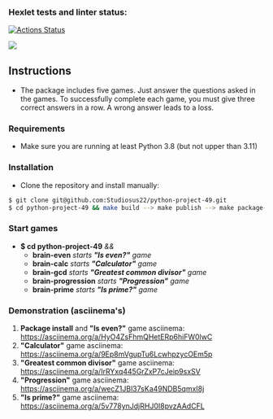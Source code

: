### Hexlet tests and linter status:
[![Actions Status](https://github.com/Studiosus22/python-project-49/workflows/hexlet-check/badge.svg)](https://github.com/Studiosus22/python-project-49/actions)

<a href="https://codeclimate.com/github/Studiosus22/python-project-49/maintainability"><img src="https://api.codeclimate.com/v1/badges/67f6c2c309719fb9cb9b/maintainability" /></a>


## Instructions
* The package includes five games. Just answer the questions asked in the games. To successfully complete each game, you must give three correct answers in a row. A wrong answer leads to a loss.


### Requirements
* Make sure you are running at least Python 3.8 (but not upper than 3.11)


### Installation
* Clone the repository and install manually:
```bash
$ git clone git@github.com:Studiosus22/python-project-49.git
$ cd python-project-49 && make build --> make publish --> make package-install
```


### Start games
* **$ cd python-project-49** _&&_
  * **brain-even**  _starts **"Is even?"** game_
  * **brain-calc**  _starts **"Calculator"** game_
  * **brain-gcd**  _starts **"Greatest common divisor"** game_
  * **brain-progression**  _starts **"Progression"** game_
  * **brain-prime**  _starts **"Is prime?"** game_


### Demonstration (asciinema's)
1. **Package install** and **"Is even?"** game asciinema:  https://asciinema.org/a/HyO4ZsFhmQHetERp6hiFW0lwC
1. **"Calculator"** game asciinema: https://asciinema.org/a/9Ep8mVgupTu6LcwhpzycOEm5p
1. **"Greatest common divisor"** game asciinema: https://asciinema.org/a/IrRYxq445GrZxP7cJeip9sxSV
1. **"Progression"** game asciinema: https://asciinema.org/a/wecZ1JBl37sKa49NDB5qmxI8j
1. **"Is prime?"** game asciinema: https://asciinema.org/a/5v778ynJdjRHJ0I8pvzAAdCFL
